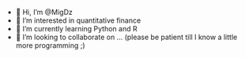 - 👋 Hi, I’m @MigDz
- 👀 I’m interested in quantitative finance
- 🌱 I’m currently learning Python and R
- 💞️ I’m looking to collaborate on ... (please be patient till I know a little more programming ;)

<!---
MigDz/MigDz is a ✨ special ✨ repository because its `README.md` (this file) appears on your GitHub profile.
You can click the Preview link to take a look at your changes.
--->
